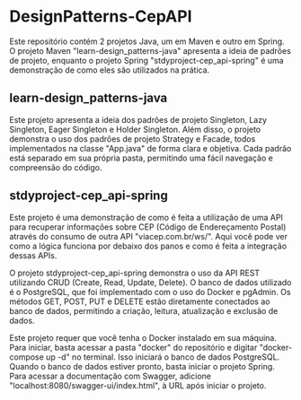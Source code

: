 # DesignPatterns-CepAPI
Este repositório contém 2 projetos Java, um em Maven e outro em Spring. 
O projeto Maven "learn-design_patterns-java" apresenta a ideia de padrões de projeto, 
enquanto o projeto Spring "stdyproject-cep_api-spring" é uma demonstração de como 
eles são utilizados na prática.

## learn-design_patterns-java
Este projeto apresenta a ideia dos padrões de projeto Singleton, 
Lazy Singleton, Eager Singleton e Holder Singleton. 
Além disso, o projeto demonstra o uso dos padrões de projeto Strategy e Facade, 
todos implementados na classe "App.java" de forma clara e objetiva. 
Cada padrão está separado em sua própria pasta, permitindo uma fácil navegação 
e compreensão do código.

## stdyproject-cep_api-spring
Este projeto é uma demonstração de como é feita a utilização de uma API para 
recuperar informações sobre CEP (Código de Endereçamento Postal) através 
do consumo de outra API "viacep.com.br/ws/". Aqui você pode ver como 
a lógica funciona por debaixo dos panos e como é feita a integração dessas APIs.

O projeto stdyproject-cep_api-spring demonstra o uso da API REST 
utilizando CRUD (Create, Read, Update, Delete). O banco de dados utilizado é o PostgreSQL, 
que foi implementado com o uso do Docker e pgAdmin. 
Os métodos GET, POST, PUT e DELETE estão diretamente conectados ao banco de dados, 
permitindo a criação, leitura, atualização e exclusão de dados.

Este projeto requer que você tenha o Docker instalado em sua máquina. 
Para iniciar, basta acessar a pasta "docker" do repositório e 
digitar "docker-compose up -d" no terminal. Isso iniciará o banco de dados PostgreSQL. 
Quando o banco de dados estiver pronto, basta iniciar o projeto Spring. 
Para acessar a documentação com Swagger, adicione "localhost:8080/swagger-ui/index.html", 
à URL após iniciar o projeto.
